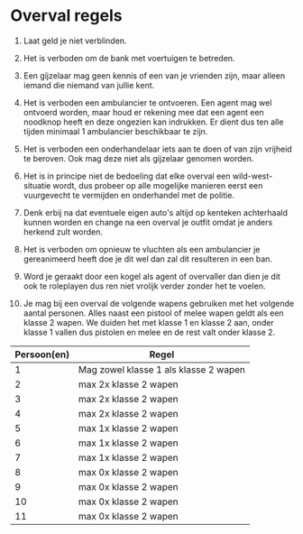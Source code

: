 # Overval regels

1. Laat geld je niet verblinden.
2. Het is verboden om de bank met voertuigen te betreden.
3. Een gijzelaar mag geen kennis of een van je vrienden zijn, maar alleen iemand die niemand van jullie kent.
4. Het is verboden een ambulancier te ontvoeren. Een agent mag wel ontvoerd worden, maar houd er rekening mee dat een agent een noodknop heeft en deze ongezien kan indrukken. Er dient dus ten alle tijden minimaal 1 ambulancier beschikbaar te zijn.
5. Het is verboden een onderhandelaar iets aan te doen of van zijn vrijheid te beroven. Ook mag deze niet als gijzelaar genomen worden.
6. Het is in principe niet de bedoeling dat elke overval een wild-west-situatie wordt, dus probeer op alle mogelijke manieren eerst een vuurgevecht te vermijden en onderhandel met de politie.
7. Denk erbij na dat eventuele eigen auto's altijd op kenteken achterhaald kunnen worden en change na een overval je outfit omdat je anders herkend zult worden.
8. Het is verboden om opnieuw te vluchten als een ambulancier je gereanimeerd heeft doe je dit wel dan zal dit resulteren in een ban.
9. Word je geraakt door een kogel als agent of overvaller dan dien je dit ook te roleplayen dus ren niet vrolijk verder zonder het te voelen.

10. Je mag bij een overval de volgende wapens gebruiken met het volgende aantal personen. Alles naast een pistool of melee wapen geldt als een klasse 2 wapen. We duiden het met klasse 1 en klasse 2 aan, onder klasse 1 vallen dus pistolen en melee en de rest valt onder klasse 2.

| Persoon(en) | Regel |
|---|---| 
| 1 | Mag zowel klasse 1 als klasse 2 wapen|
| 2 | max 2x klasse 2 wapen |
| 3 | max 2x klasse 2 wapen |
| 4 | max 2x klasse 2 wapen |
| 5 | max 1x klasse 2 wapen |
| 6 | max 1x klasse 2 wapen |
| 7 | max 1x klasse 2 wapen |
| 8 | max 0x klasse 2 wapen |
| 9 | max 0x klasse 2 wapen |
| 10 | max 0x klasse 2 wapen |
| 11 | max 0x klasse 2 wapen |
